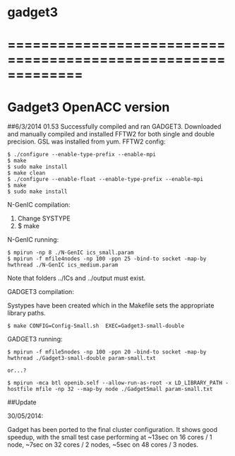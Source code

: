 gadget3
=======

=============================================================
=============================================================
Gadget3 OpenACC version
=============================================================

##6/3/2014 01.53
Successfully compiled and ran GADGET3. Downloaded and manually compiled and installed FFTW2 for both single and double precision. GSL was installed from yum. 
FFTW2 config:

	$ ./configure --enable-type-prefix --enable-mpi
	$ make
	$ sudo make install
	$ make clean
	$ ./configure --enable-float --enable-type-prefix --enable-mpi
	$ make
	$ sudo make install

N-GenIC compilation:

1. Change SYSTYPE
2. $ make

N-GenIC running:

	$ mpirun -np 8 ./N-GenIC ics_small.param
	$ mpirun -f mfile4nodes -np 100 -ppn 25 -bind-to socket -map-by hwthread ./N-GenIC ics_medium.param 

Note that folders ../ICs and ../output must exist.

GADGET3 compilation:

Systypes have been created which in the Makefile sets the appropriate library paths. 

	$ make CONFIG=Config-Small.sh  EXEC=Gadget3-small-double

GADGET3 running:

	$ mpirun -f mfile5nodes -np 100 -ppn 20 -bind-to socket -map-by hwthread ./Gadget3-small-double param-small.txt
	
	or...?
	
	$ mpirun -mca btl openib.self --allow-run-as-root -x LD_LIBRARY_PATH -hostfile mfile -np 32 --map-by node ./GadgetSmall param-small.txt
	
	
	
##Update

30/05/2014:

Gadget has been ported to the final cluster configuration. It shows good speedup, with the small test case performing at ~13sec on 16 cores / 1 node, ~7sec on 32 cores / 2 nodes, ~5sec on 48 cores / 3 nodes.


